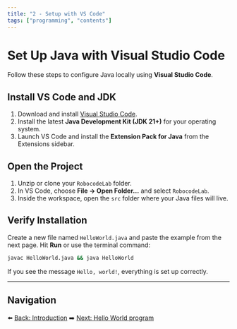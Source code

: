 ```yaml
---
title: "2 - Setup with VS Code"
tags: ["programming", "contents"]
---
```

# Set Up Java with Visual Studio Code

Follow these steps to configure Java locally using **Visual Studio Code**.

## Install VS Code and JDK

1. Download and install [Visual Studio Code](https://code.visualstudio.com/).
2. Install the latest **Java Development Kit (JDK 21+)** for your operating system.
3. Launch VS Code and install the **Extension Pack for Java** from the Extensions sidebar.

## Open the Project

1. Unzip or clone your `RobocodeLab` folder.
2. In VS Code, choose **File → Open Folder...** and select `RobocodeLab`.
3. Inside the workspace, open the `src` folder where your Java files will live.

## Verify Installation

Create a new file named `HelloWorld.java` and paste the example from the next page. Hit **Run** or use the terminal command:

```bash
javac HelloWorld.java && java HelloWorld
```

If you see the message `Hello, world!`, everything is set up correctly.

---

## Navigation

⬅️ [Back: Introduction](/robocode/Day-1/00_java_intro)
➡️ [Next: Hello World program](/robocode/Day-1/03_hello_world)
